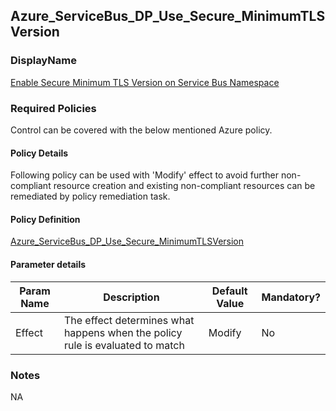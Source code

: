 ## Azure_ServiceBus_DP_Use_Secure_MinimumTLSVersion

### DisplayName 
[Enable Secure Minimum TLS Version on Service Bus Namespace](../../Control%20coverage/Feature/ServiceBus.md)

### Required Policies
Control can be covered with the below mentioned Azure policy.

#### Policy Details
Following policy can be used with 'Modify' effect to avoid further non-compliant resource creation and existing non-compliant resources can be remediated by policy remediation task.

#### Policy Definition
[Azure_ServiceBus_DP_Use_Secure_MinimumTLSVersion](./Azure_ServiceBus_DP_Use_Secure_MinimumTLSVersion)

#### Parameter details

|Param Name|Description|Default Value|Mandatory?
|----|----|----|----|
| Effect | The effect determines what happens when the policy rule is evaluated to match| Modify |No |


### Notes
NA